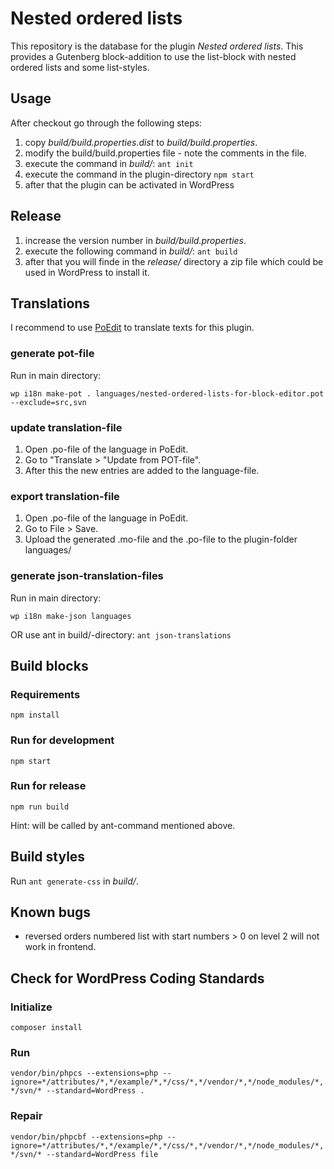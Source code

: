 # Nested ordered lists

This repository is the database for the plugin _Nested ordered lists_. This provides a Gutenberg block-addition to use the list-block with nested ordered lists and some list-styles.

## Usage

After checkout go through the following steps:

1. copy _build/build.properties.dist_ to _build/build.properties_.
2. modify the build/build.properties file - note the comments in the file.
3. execute the command in _build/_: `ant init`
4. execute the command in the plugin-directory `npm start`
5. after that the plugin can be activated in WordPress

## Release

1. increase the version number in _build/build.properties_.
2. execute the following command in _build/_: `ant build`
3. after that you will finde in the _release/_ directory a zip file which could be used in WordPress to install it.

## Translations

I recommend to use [PoEdit](https://poedit.net/) to translate texts for this plugin.

### generate pot-file

Run in main directory:

`wp i18n make-pot . languages/nested-ordered-lists-for-block-editor.pot --exclude=src,svn`

### update translation-file

1. Open .po-file of the language in PoEdit.
2. Go to "Translate > "Update from POT-file".
3. After this the new entries are added to the language-file.

### export translation-file

1. Open .po-file of the language in PoEdit.
2. Go to File > Save.
3. Upload the generated .mo-file and the .po-file to the plugin-folder languages/

### generate json-translation-files

Run in main directory:

`wp i18n make-json languages`

OR use ant in build/-directory: `ant json-translations`

## Build blocks

### Requirements

`npm install`

### Run for development

`npm start`

### Run for release

`npm run build`

Hint: will be called by ant-command mentioned above.

## Build styles

Run `ant generate-css` in _build/_.

## Known bugs

* reversed orders numbered list with start numbers > 0 on level 2 will not work in frontend.

## Check for WordPress Coding Standards

### Initialize

`composer install`

### Run

`vendor/bin/phpcs --extensions=php --ignore=*/attributes/*,*/example/*,*/css/*,*/vendor/*,*/node_modules/*,*/svn/* --standard=WordPress .`

### Repair

`vendor/bin/phpcbf --extensions=php --ignore=*/attributes/*,*/example/*,*/css/*,*/vendor/*,*/node_modules/*,*/svn/* --standard=WordPress file`
